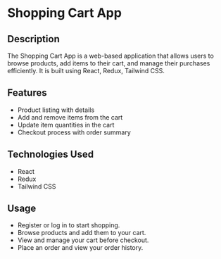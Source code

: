 # Shopping Cart App

## Description
The Shopping Cart App is a web-based application that allows users to browse products, add items to their cart, and manage their purchases efficiently. It is built using React, Redux, Tailwind CSS.

## Features
- Product listing with details
- Add and remove items from the cart
- Update item quantities in the cart
- Checkout process with order summary

## Technologies Used
- React
- Redux
- Tailwind CSS

## Usage
- Register or log in to start shopping.
- Browse products and add them to your cart.
- View and manage your cart before checkout.
- Place an order and view your order history.

